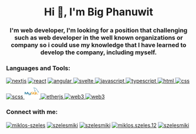 <h1 align="center">Hi 👋, I'm Big Phanuwit</h1>
<h3 align="center">
I'm web developer, I'm looking for a position that challenging such as web developer in the well known organizations or company so i could use my knowledge that l have learned to develop the company, including myself.
</h3>

<h3 align="left">Languages and Tools:</h3>
<p align="left">

<a href="https://nextjs.org/" target="_blank" rel="noreferrer"><img src="https://ui-lib.com/blog/wp-content/uploads/2021/12/nextjs-boilerplate-logo.png" alt="nextjs" width="40" height="40"/></a>
<a href="https://reactjs.org/" target="_blank" rel="noreferrer"><img src="https://raw.githubusercontent.com/rahuldkjain/github-profile-readme-generator/master/src/images/icons/FrontendDevelopment/reactjs.svg" alt="react" width="40" height="40"/></a>
<a href="https://angular.io/" target="_blank" rel="noreferrer"><img src="https://raw.githubusercontent.com/rahuldkjain/github-profile-readme-generator/master/src/images/icons/FrontendDevelopment/angularjs.svg" alt="angular" width="40" height="40"/> </a> 
<a href="https://svelte.dev/" target="blank" rel="noreferrer"> <img src="https://raw.githubusercontent.com/rahuldkjain/github-profile-readme-generator/master/src/images/icons/FrontendDevelopment/svelte.svg" alt="svelte" width="40" height="40"/> </a>
<a href="https://developer.mozilla.org/en-US/docs/Web/JavaScript" target="_blank" rel="noreferrer"> <img src="https://raw.githubusercontent.com/rahuldkjain/github-profile-readme-generator/master/src/images/icons/ProgrammingLanguages/javascript.svg" alt="javascript" width="40" height="40"/> </a>
<a href="https://www.typescriptlang.org/" target="_blank" rel="noreferrer"> <img src="https://raw.githubusercontent.com/rahuldkjain/github-profile-readme-generator/master/src/images/icons/ProgrammingLanguages/typescript.svg" alt="typescript" width="40" height="40"/> </a>
<a href="https://developer.mozilla.org/en-US/docs/Web/HTML" target="_blank" rel="noreferrer"> <img src="https://raw.githubusercontent.com/rahuldkjain/github-profile-readme-generator/master/src/images/icons/FrontendDevelopment/html.svg" alt="html" width="40" height="40"/> </a>
<a href="https://developer.mozilla.org/en-US/docs/Web/CSS" target="_blank" rel="noreferrer"> <img src="https://raw.githubusercontent.com/rahuldkjain/github-profile-readme-generator/master/src/images/icons/FrontendDevelopment/css.svg" alt="css" width="40" height="40"/> </a>
<a href="https://sass-lang.com/" target="_blank" rel="noreferrer"> <img src="https://raw.githubusercontent.com/rahuldkjain/github-profile-readme-generator/master/src/images/icons/FrontendDevelopment/sass.svg" alt="scss" width="40" height="40"/> </a>
<a href="https://www.mysql.com/" target="_blank" rel="noreferrer"> <img src="https://raw.githubusercontent.com/devicons/devicon/master/icons/mysql/mysql-original-wordmark.svg" alt="mysql" width="40" height="40"/> </a>
<a href="https://docs.ethers.io/v5/" target="_blank" rel="noreferrer"> <img src="https://gitcoin.co/blog/wp-content/uploads/2022/07/ethersjs.png" alt="etherjs" width="40" height="40"/> </a>
<a href="https://web3js.readthedocs.io/en/v1.7.4/" target="_blank" rel="noreferrer"> <img src="https://seeklogo.com/images/W/web3js-logo-62DEE79B50-seeklogo.com.png" alt="web3" width="40" height="40"/> </a>
<a href="https://redux.js.org/" target="_blank" rel="noreferrer"> <img src="https://raw.githubusercontent.com/rahuldkjain/github-profile-readme-generator/master/src/images/icons/FrontendDevelopment/redux.svg" alt="web3" width="40" height="40"/> </a>

 </p>

<h3 align="left">Connect with me:</h3>
<p align="left">
<a href="https://www.linkedin.com/in/phanuwit-kittirong-6a0951225/" target="_blank"><img align="center" src="https://raw.githubusercontent.com/rahuldkjain/github-profile-readme-generator/master/src/images/icons/Social/linked-in-alt.svg" alt="miklos-szeles" height="30" width="30" /></a>
<a href="https://phanuwit-k.pages.dev/" target="_blank"><img align="center" src="https://cdn-icons-png.flaticon.com/512/3135/3135715.png" alt="szelesmiki" height="30" width="30" /></a>
<a href="https://getlinks.com/p/phanuwit-kittirong-d2f0ba3f" target="_blank"><img align="center" src="https://getlinks.com/static/images/favicon.ico" alt="szelesmiki" height="30" width="30" /></a>
<a href="https://www.facebook.com/big.phanuwit" target="_blank"><img align="center" src="https://raw.githubusercontent.com/rahuldkjain/github-profile-readme-generator/master/src/images/icons/Social/facebook.svg" alt="miklos.szeles.12" height="30" width="30" /></a>
<a href="https://www.instagram.com/big.kitt/" target="_blank"><img align="center" src="https://raw.githubusercontent.com/rahuldkjain/github-profile-readme-generator/master/src/images/icons/Social/instagram.svg" alt="szelesmiki" height="30" width="30" /></a>


</p>
